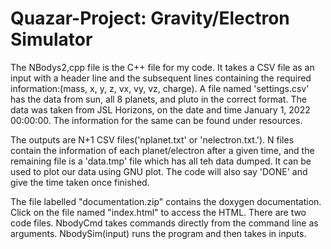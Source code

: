 # Quazar-Project: Gravity/Electron Simulator
The NBodys2,cpp file is the C++ file for my code. It takes a CSV file as an input with a header line and the subsequent lines containing the required information:(mass, x, y, z, vx, vy, vz, charge). A file named 'settings.csv' has the data from sun, all 8 planets, and pluto in the correct format. The data was taken from JSL Horizons, on the date and time January 1, 2022 00:00:00. The information for the same can be found under resources. 

The outputs are N+1 CSV files('nplanet.txt' or 'nelectron.txt.'). N files contain the information of each planet/electron after a given time, and the remaining file is a 'data.tmp' file which has all teh data dumped. It can be used to plot our data using GNU plot. The code will also say 'DONE' and give the time taken once finished. 

The file labelled "documentation.zip" contains the doxygen documentation. Click on the file named "index.html" to access the HTML.
There are two code files. NbodyCmd takes commands directly from the command line as arguments. NbodySim(input) runs the program and then takes in inputs. 
